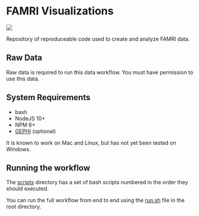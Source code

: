 # FAMRI Visualizations

<a href="https://app.zenhub.com/workspace/o/cns-iu/famri"><img src="https://raw.githubusercontent.com/ZenHubIO/support/master/zenhub-badge.png"></a>

Repository of reproduceable code used to create and analyze FAMRI data.

## Raw Data

Raw data is required to run this data workflow. You must have permission to use this data.

## System Requirements

* bash
* NodeJS 10+
* NPM 6+
* [GEPHI](https://gephi.org/) (optional)

It is known to work on Mac and Linux, but has not yet been tested on Windows.

## Running the workflow

The [scripts](scripts) directory has a set of bash scripts numbered in the order they should executed.

You can run the full workflow from end to end using the [run.sh](run.sh) file in the root directory.
